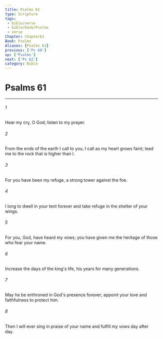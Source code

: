 ```yaml
---
title: Psalms 61
type: Scripture
tags:
 - bible/verse
 - bible/book/Psalms
 - verse
Chapter: Chapter61
Book: Psalms
Aliases: [Psalms 61]
previous: ['Ps 60']
up: ['Psalms']
next: ['Ps 62']
category: Bible
---
```

# Psalms 61

***


###### 1 
Hear my cry, O God; listen to my prayer. 

###### 2 
From the ends of the earth I call to you, I call as my heart grows faint; lead me to the rock that is higher than I. 

###### 3 
For you have been my refuge, a strong tower against the foe. 

###### 4 
I long to dwell in your tent forever and take refuge in the shelter of your wings. 

###### 5 
For you, God, have heard my vows; you have given me the heritage of those who fear your name. 

###### 6 
Increase the days of the king's life, his years for many generations. 

###### 7 
May he be enthroned in God's presence forever; appoint your love and faithfulness to protect him. 

###### 8 
Then I will ever sing in praise of your name and fulfill my vows day after day. 
